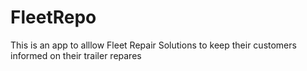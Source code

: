 # FleetRepo
This is an app to alllow Fleet Repair Solutions to keep their customers informed on their trailer repares
